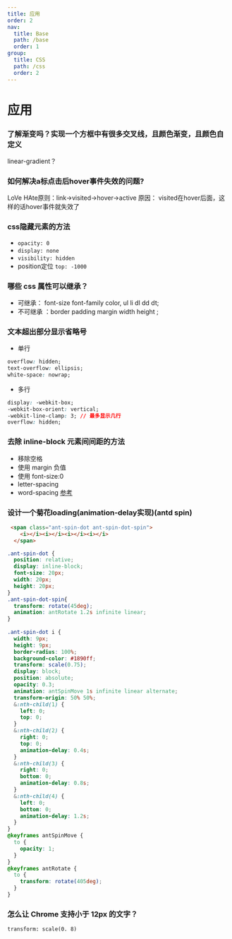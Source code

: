 ```yaml
---
title: 应用
order: 2
nav:
  title: Base
  path: /base
  order: 1
group:
  title: CSS
  path: /css
  order: 2
---
```


# 应用

### 了解渐变吗？实现一个方框中有很多交叉线，且颜色渐变，且颜色自定义
linear-gradient？

### 如何解决a标点击后hover事件失效的问题?
LoVe HAte原则：link→visited→hover→active 
原因： visited在hover后面，这样的话hover事件就失效了

### css隐藏元素的方法
- `opacity: 0`
- `display: none`
- `visibility: hidden`
- position定位 `top: -1000`

### 哪些 css 属性可以继承？
- 可继承： font-size font-family color, ul li dl dd dt;
- 不可继承 ：border padding margin width height ;

### 文本超出部分显示省略号
- 单行
```css
overflow: hidden;
text-overflow: ellipsis;
white-space: nowrap;
```
- 多行
```css
display: -webkit-box;
-webkit-box-orient: vertical;
-webkit-line-clamp: 3; // 最多显示几行
overflow: hidden;
```
### 去除 inline-block 元素间间距的方法
- 移除空格
- 使用 margin 负值
- 使用 font-size:0
- letter-spacing
- word-spacing
[参考](https://www.zhangxinxu.com/wordpress/2012/04/inline-block-space-remove-%E5%8E%BB%E9%99%A4%E9%97%B4%E8%B7%9D/)


### 设计一个菊花loading(animation-delay实现)(antd spin)
```html
 <span class="ant-spin-dot ant-spin-dot-spin">
    <i></i><i></i><i></i><i></i>
  </span>
```
```css
.ant-spin-dot {
  position: relative;
  display: inline-block;
  font-size: 20px;
  width: 20px;
  height: 20px;
}
.ant-spin-dot-spin{
  transform: rotate(45deg);
  animation: antRotate 1.2s infinite linear;
}
 
.ant-spin-dot i {
  width: 9px;
  height: 9px;
  border-radius: 100%;
  background-color: #1890ff;
  transform: scale(0.75);
  display: block;
  position: absolute;
  opacity: 0.3;
  animation: antSpinMove 1s infinite linear alternate;
  transform-origin: 50% 50%;
  &:nth-child(1) {
    left: 0;
    top: 0;
  }
  &:nth-child(2) {
    right: 0;
    top: 0;
    animation-delay: 0.4s;
  }
  &:nth-child(3) {
    right: 0;
    bottom: 0;
    animation-delay: 0.8s;
  }
  &:nth-child(4) {
    left: 0;
    bottom: 0;
    animation-delay: 1.2s;
  }
}
@keyframes antSpinMove {
  to {
    opacity: 1;
  }
}
@keyframes antRotate {
  to {
    transform: rotate(405deg);
  }
}
```

### 怎么让 Chrome 支持小于 12px 的文字？
`transform: scale(0. 8)`
